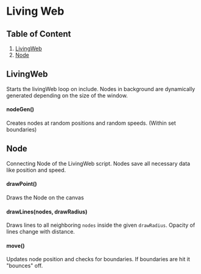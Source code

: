 # Living Web 
## Table of Content 

1. [LivingWeb](#livingweb)
2. [Node](#node) 

## LivingWeb
Starts the livingWeb loop on include. Nodes in background are dynamically generated depending on the size of the window.

#### nodeGen()
Creates nodes at random positions and random speeds. (Within set boundaries)

## Node
Connecting Node of the LivingWeb script. Nodes save all necessary data like position and speed.

#### drawPoint()
Draws the Node on the canvas

#### drawLines(nodes, drawRadius)
Draws lines to all neighboring `nodes` inside the given `drawRadius`.
Opacity of lines change with distance.

#### move()
Updates node position and checks for boundaries.
If boundaries are hit it "bounces" off.

